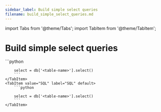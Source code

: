 ```yaml
---
sidebar_label: Build simple select queries
filename: build_simple_select_queries.md
---
```

import Tabs from '@theme/Tabs';
import TabItem from '@theme/TabItem';


<!-- TABS -->
# Build simple select queries


<Tabs>
    <TabItem value="MongoDB" label="MongoDB" default>
        ```python
        
        select = db['<table-name>'].select()        
        ```
    </TabItem>
    <TabItem value="SQL" label="SQL" default>
        ```python
        
        select = db['<table-name>'].select()        
        ```
    </TabItem>
</Tabs>
